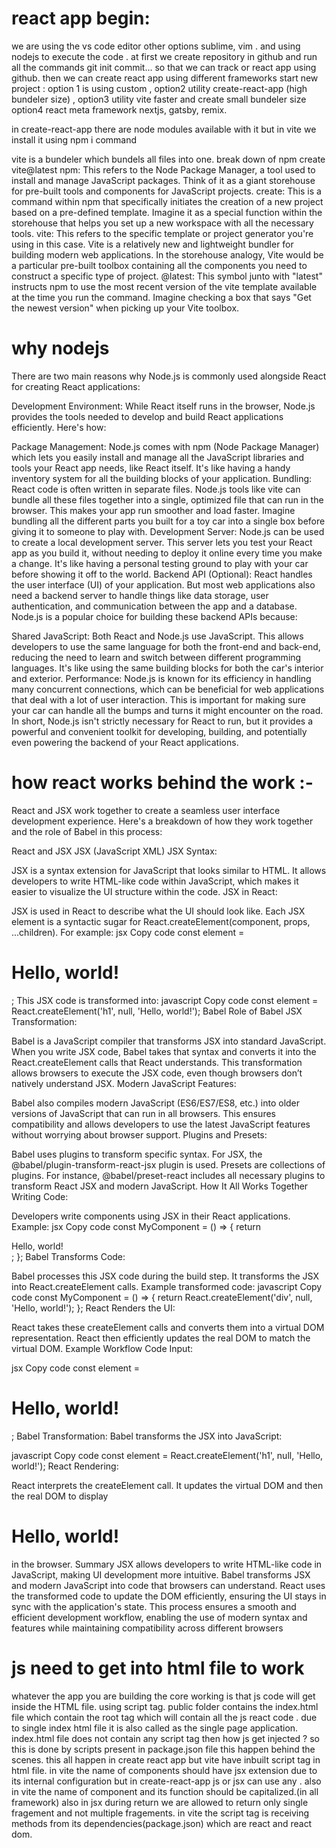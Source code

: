 # react app begin:
we are using the vs code editor other options sublime, vim .
and using nodejs to execute the code .
at first we create repository in github and run all the commands git init commit...
so that we can track or react app using github.
then we can create react app using different frameworks
start new project : option 1 is using custom , option2 utility create-react-app (high bundeler size) , option3 utility vite faster and create small bundeler size
option4 react meta framework nextjs, gatsby, remix.

in create-react-app there are node modules available with it 
but in vite we install it using npm i command 

vite is a bundeler which bundels all files into one.
break down of npm create vite@latest
npm: This refers to the Node Package Manager, a tool used to install and manage JavaScript packages. Think of it as a giant storehouse for pre-built tools and components for JavaScript projects.
create: This is a command within npm that specifically initiates the creation of a new project based on a pre-defined template. Imagine it as a special function within the storehouse that helps you set up a new workspace with all the necessary tools.
vite: This refers to the specific template or project generator you're using in this case. Vite is a relatively new and lightweight bundler for building modern web applications. In the storehouse analogy, Vite would be a particular pre-built toolbox containing all the components you need to construct a specific type of project.
@latest: This symbol junto with "latest" instructs npm to use the most recent version of the vite template available at the time you run the command. Imagine checking a box that says "Get the newest version" when picking up your Vite toolbox.
# why nodejs
There are two main reasons why Node.js is commonly used alongside React for creating React applications:

Development Environment:  While React itself runs in the browser, Node.js provides the tools needed to develop and build React applications efficiently. Here's how:

Package Management: Node.js comes with npm (Node Package Manager) which lets you easily install and manage all the JavaScript libraries and tools your React app needs, like React itself. It's like having a handy inventory system for all the building blocks of your application.
Bundling: React code is often written in separate files. Node.js tools like vite can bundle all these files together into a single, optimized file that can run in the browser. This makes your app run smoother and load faster. Imagine bundling all the different parts you built for a toy car into a single box before giving it to someone to play with.
Development Server: Node.js can be used to create a local development server. This server lets you test your React app as you build it, without needing to deploy it online every time you make a change. It's like having a personal testing ground to play with your car before showing it off to the world.
Backend API (Optional):  React handles the user interface (UI) of your application.  But most web applications also need a backend server to handle things like data storage, user authentication, and communication between the app and a database. Node.js is a popular choice for building these backend APIs because:

Shared JavaScript: Both React and Node.js use JavaScript. This allows developers to use the same language for both the front-end and back-end, reducing the need to learn and switch between different programming languages. It's like using the same building blocks for both the car's interior and exterior.
Performance: Node.js is known for its efficiency in handling many concurrent connections, which can be beneficial for web applications that deal with a lot of user interaction. This is important for making sure your car can handle all the bumps and turns it might encounter on the road.
In short, Node.js isn't strictly necessary for React to run, but it provides a powerful and convenient toolkit for developing, building, and potentially even powering the backend of your React applications.
# how react works behind the work :-
React and JSX work together to create a seamless user interface development experience. Here's a breakdown of how they work together and the role of Babel in this process:

React and JSX
JSX (JavaScript XML)
JSX Syntax:

JSX is a syntax extension for JavaScript that looks similar to HTML.
It allows developers to write HTML-like code within JavaScript, which makes it easier to visualize the UI structure within the code.
JSX in React:

JSX is used in React to describe what the UI should look like.
Each JSX element is a syntactic sugar for React.createElement(component, props, ...children).
For example:
jsx
Copy code
const element = <h1>Hello, world!</h1>;
This JSX code is transformed into:
javascript
Copy code
const element = React.createElement('h1', null, 'Hello, world!');
Babel
Role of Babel
JSX Transformation:

Babel is a JavaScript compiler that transforms JSX into standard JavaScript.
When you write JSX code, Babel takes that syntax and converts it into the React.createElement calls that React understands.
This transformation allows browsers to execute the JSX code, even though browsers don’t natively understand JSX.
Modern JavaScript Features:

Babel also compiles modern JavaScript (ES6/ES7/ES8, etc.) into older versions of JavaScript that can run in all browsers.
This ensures compatibility and allows developers to use the latest JavaScript features without worrying about browser support.
Plugins and Presets:

Babel uses plugins to transform specific syntax. For JSX, the @babel/plugin-transform-react-jsx plugin is used.
Presets are collections of plugins. For instance, @babel/preset-react includes all necessary plugins to transform React JSX and modern JavaScript.
How It All Works Together
Writing Code:

Developers write components using JSX in their React applications.
Example:
jsx
Copy code
const MyComponent = () => {
  return <div>Hello, world!</div>;
};
Babel Transforms Code:

Babel processes this JSX code during the build step.
It transforms the JSX into React.createElement calls.
Example transformed code:
javascript
Copy code
const MyComponent = () => {
  return React.createElement('div', null, 'Hello, world!');
};
React Renders the UI:

React takes these createElement calls and converts them into a virtual DOM representation.
React then efficiently updates the real DOM to match the virtual DOM.
Example Workflow
Code Input:

jsx
Copy code
const element = <h1>Hello, world!</h1>;
Babel Transformation:
Babel transforms the JSX into JavaScript:

javascript
Copy code
const element = React.createElement('h1', null, 'Hello, world!');
React Rendering:

React interprets the createElement call.
It updates the virtual DOM and then the real DOM to display <h1>Hello, world!</h1> in the browser.
Summary
JSX allows developers to write HTML-like code in JavaScript, making UI development more intuitive.
Babel transforms JSX and modern JavaScript into code that browsers can understand.
React uses the transformed code to update the DOM efficiently, ensuring the UI stays in sync with the application's state.
This process ensures a smooth and efficient development workflow, enabling the use of modern syntax and features while maintaining compatibility across different browsers

# js need to get into html file to work
whatever the app you are building the core working is that js code will get inside the HTML file. using script tag.
public folder contains the index.html file which contain the root tag which will contain all the js react code . due to single index html file it is also called as the single page application.
index.html file does not contain any script tag then how js get injected ?
so this is done by scripts present in package.json file this happen behind the scenes. this all happen in create react app but vite have inbuilt script tag in html file.
in vite the name of components should have jsx extension due to its internal configuration but in create-react-app js or jsx can use any .
also in vite the name of component and its function should be capitalized.(in all framework)
also in jsx during return we are allowed to return only single fragement and not multiple fragements.
in vite the script tag is receiving methods from its dependencies(package.json) which are react and react dom.